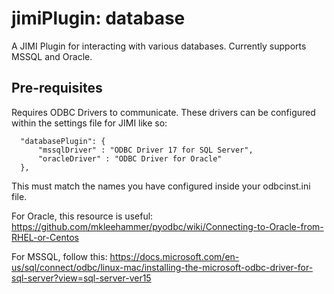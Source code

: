 # jimiPlugin: database

A JIMI Plugin for interacting with various databases. Currently supports MSSQL and Oracle.

## Pre-requisites
Requires ODBC Drivers to communicate. These drivers can be configured within the settings file for JIMI like so:
```
  "databasePlugin": {
      "mssqlDriver" : "ODBC Driver 17 for SQL Server",
      "oracleDriver" : "ODBC Driver for Oracle"
  },
```
This must match the names you have configured inside your odbcinst.ini file.

For Oracle, this resource is useful: https://github.com/mkleehammer/pyodbc/wiki/Connecting-to-Oracle-from-RHEL-or-Centos

For MSSQL, follow this: https://docs.microsoft.com/en-us/sql/connect/odbc/linux-mac/installing-the-microsoft-odbc-driver-for-sql-server?view=sql-server-ver15
